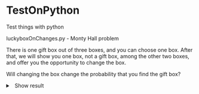 # TestOnPython
Test things with python


luckyboxOnChanges.py - Monty Hall problem

There is one gift box out of three boxes, and you can choose one box.
After that, we will show you one box, not a gift box, among the other two boxes, and offer you the opportunity to change the box.

Will changing the box change the probability that you find the gift box?


<details>
<summary>
<a class="btnfire small stroke"><em class="fas fa-chevron-circle-down"></em>&nbsp;&nbsp;Show result</a>    
</summary>
<pre>
test 9998
 giftIdx : 0, selectIdx : 1, switchIdx : 0
 successNormal : 3336
 successSwitch : 6663
test 9999
 giftIdx : 0, selectIdx : 1, switchIdx : 0
 successNormal : 3336
 successSwitch : 6664

Process finished with exit code 0
</pre>
</details>
